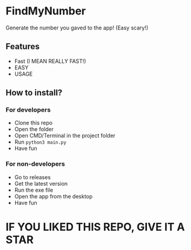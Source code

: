 # FindMyNumber
Generate the number you gaved to the app! (Easy scary!)
## Features
- Fast (I MEAN REALLY FAST!)
- EASY
- USAGE

## How to install?
### For developers
- Clone this repo
- Open the folder
- Open CMD/Terminal in the project folder
- Run `python3 main.py`
- Have fun
### For non-developers
- Go to releases
- Get the latest version
- Run the exe file
- Open the app from the desktop
- Have fun
# IF YOU LIKED THIS REPO, GIVE IT A STAR